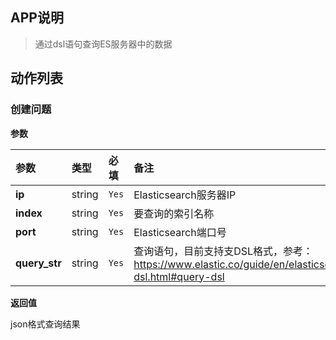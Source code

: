 ## APP说明
>通过dsl语句查询ES服务器中的数据
## 动作列表
### 创建问题
**参数**

| 参数 | 类型 | 必填 | 备注 |
| :---- | :---- | :---- | :---- | 
|**ip**|string|`Yes`|Elasticsearch服务器IP|
|**index**|string|`Yes`|要查询的索引名称|
|**port**|string|`Yes`|Elasticsearch端口号|
|**query_str**|string|`Yes`|查询语句，目前支持支DSL格式，参考：https://www.elastic.co/guide/en/elasticsearch/reference/current/query-dsl.html#query-dsl|


**返回值**

json格式查询结果


